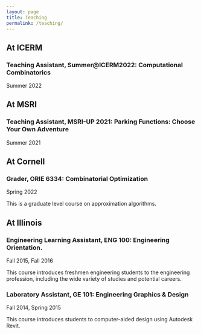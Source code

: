 ```yaml
---
layout: page
title: Teaching
permalink: /teaching/
---
```


## At ICERM
### Teaching Assistant, Summer@ICERM2022: Computational Combinatorics
Summer 2022

## At MSRI
### Teaching Assistant, MSRI-UP 2021: Parking Functions: Choose Your Own Adventure
Summer 2021

## At Cornell
### Grader, ORIE 6334: Combinatorial Optimization
Spring 2022

This is a graduate level course on approximation algorithms.


## At Illinois
### Engineering Learning Assistant, ENG 100: Engineering Orientation. 
Fall 2015, Fall 2016

This course introduces freshmen engineering students to the engineering profession, including the wide variety of studies and potential careers.

### Laboratory Assistant, GE 101: Engineering Graphics & Design
Fall 2014, Spring 2015

This course introduces students to computer-aided design using Autodesk Revit.
